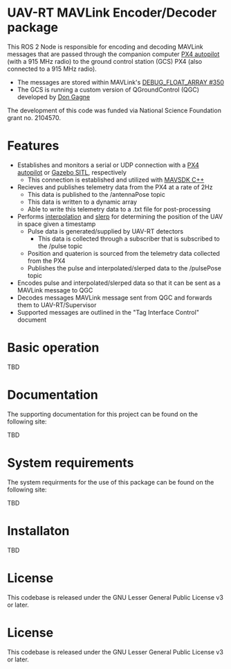 # UAV-RT MAVLink Encoder/Decoder package

This ROS 2 Node is responsible for encoding and decoding MAVLink messages that are passed through the companion computer [PX4 autopilot](https://docs.px4.io/master/en/flight_controller/pixhawk4.html) (with a 915 MHz radio) to the ground control station (GCS) PX4 (also connected to a 915 MHz radio). 

- The messages are stored within MAVLink's [DEBUG_FLOAT_ARRAY #350](https://mavlink.io/en/messages/common.html#DEBUG_FLOAT_ARRAY) 
- The GCS is running a custom version of QGroundControl (QGC) developed by [Don Gagne](https://github.com/DonLakeFlyer)

The development of this code was funded via National Science Foundation grant no. 2104570.

# Features

- Establishes and monitors a serial or UDP connection with a [PX4 autopilot](https://docs.px4.io/master/en/flight_controller/pixhawk4.html) or [Gazebo SITL](https://ardupilot.org/dev/docs/using-gazebo-simulator-with-sitl.html), respectively
  - This connection is established and utilized with [MAVSDK C++](https://mavsdk.mavlink.io/main/en/cpp/)
- Recieves and publishes telemetry data from the PX4 at a rate of 2Hz
  - This data is published to the /antennaPose topic
  - This data is written to a dynamic array 
  - Able to write this telemetry data to a .txt file for post-processing
- Performs [interpolation](https://en.wikipedia.org/wiki/Linear_interpolation) and [slerp](https://en.wikipedia.org/wiki/Slerp#Quaternion_Slerp) for determining the position of the UAV in space given a timestamp 
  - Pulse data is generated/supplied by UAV-RT detectors
    - This data is collected through a subscriber that is subscribed to the /pulse topic
  - Position and quaterion is sourced from the telemetry data collected from the PX4
  - Publishes the pulse and interpolated/slerped data to the /pulsePose topic
 - Encodes pulse and interpolated/slerped data so that it can be sent as a MAVLink message to QGC
 - Decodes messages MAVLink message sent from QGC and forwards them to UAV-RT/Supervisor
  - Supported messages are outlined in the "Tag Interface Control" document

# Basic operation

TBD

# Documentation

The supporting documentation for this project can be found on the following site:

TBD

# System requirements

The system requirments for the use of this package can be found on the following site:

TBD

# Installaton

TBD

# License

This codebase is released under the GNU Lesser General Public License v3 or later.

# License

This codebase is released under the GNU Lesser General Public License v3 or later.
